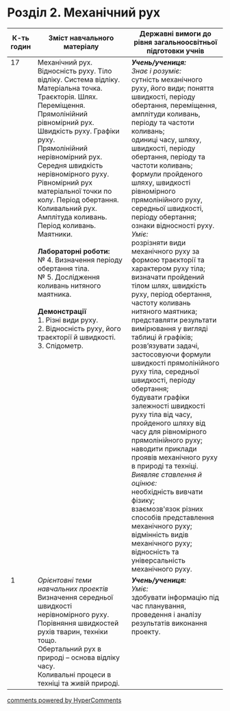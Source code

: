 <div id="hypercomments_widget" class="js-hypercomments-widget invisible"></div>

# Розділ 2. Механічний рух 

<table>
  <tr>
    <td width="10%" align="center"><b>К-ть годин</b></td>
    <td width="45%" align="center"><b>Зміст навчального матеріалу</b></td>
    <td width="45%" align="center"><b>Державні вимоги до рівня загальноосвітньої підготовки учнів</b></td>
  </tr>
<tbody>
  <tr>
<td width="10%" style="vertical-align:top !important;">17</td>
    <td width="45%" style="vertical-align:top !important;">
Механічний рух. Відносність руху. Тіло відліку. Система відліку. Матеріальна точка. Траєкторія. Шлях. Переміщення.<br> 
Прямолінійний рівномірний рух. Швидкість руху. Графіки руху.<br>
Прямолінійний нерівномірний рух. Середня швидкість нерівномірного руху. <br>
Рівномірний рух матеріальної точки по колу. Період обертання. <br>
Коливальний рух. Амплітуда коливань. Період коливань. Маятники.<br>
<br>
<b>Лабораторні роботи:</b><br>
№ 4. Визначення періоду обертання тіла. <br>
№ 5. Дослідження коливань нитяного маятника.<br>
<br>
<b>Демонстрації</b><br>
1.  Різні види руху.<br>
2.  Відносність руху, його траєкторії й швидкості.<br>
3.  Спідометр.
</td>
    <td width="45%" style="vertical-align:top !important;">
<i><b>Учень/учениця:</b></i><br>
<i>Знає і розуміє:</i> <br>
сутність механічного руху, його види; поняття швидкості, періоду обертання, переміщення, амплітуди коливань, періоду та частоти коливань; <br>
одиниці часу, шляху, швидкості, періоду обертання, періоду та частоти коливань; <br>
формули пройденого шляху, швидкості рівномірного прямолінійного руху, середньої швидкості, періоду обертання; <br>
ознаки відносності руху.<br>
<i>Уміє: </i><br>
розрізняти види механічного руху за формою траєкторії та характером руху тіла;<br>
визначати пройдений тілом шлях, швидкість руху, період обертання, частоту коливань нитяного маятника; представляти результати вимірювання у вигляді таблиці й графіків; розв’язувати задачі, застосовуючи формули швидкості прямолінійного руху тіла, середньої швидкості, періоду обертання; <br>
будувати графіки залежності швидкості руху тіла від часу, пройденого шляху від часу для рівномірного прямолінійного руху; наводити приклади проявів механічного руху в природі та техніці.<br>
<i>Виявляє ставлення й оцінює:</i><br> 
необхідність вивчати фізику; <br>
взаємозв'язок різних способів представлення механічного руху; відмінність видів механічного руху; <br> 
відносність та універсальність механічного руху.</td>
  </tr>
  <tr>
<td width="10%" style="vertical-align:top !important;">1</td>
    <td width="45%" style="vertical-align:top !important;">
<i>Орієнтовні теми навчальних проектів</i><br>
Визначення середньої швидкості нерівномірного руху.<br>
Порівняння швидкостей рухів тварин, техніки тощо.<br>
Обертальний рух в природі – основа відліку часу.<br>
Коливальні процеси в техніці та живій природі.
</td>
    <td width="45%" style="vertical-align:top !important;">
<i><b>Учень/учениця:</b></i><br>
<i>Уміє: </i><br>
здобувати інформацію під час планування, проведення і аналізу результатів виконання проекту. 
  </tr>  
</tbody>
</table>

<div class="js-hypercomments-container">
<a href="http://hypercomments.com" class="hc-link" title="comments widget">comments powered by HyperComments</a>
</div>